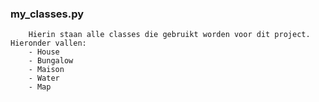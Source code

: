 ### my_classes.py

        Hierin staan alle classes die gebruikt worden voor dit project. Hieronder vallen:
        - House
        - Bungalow
        - Maison
        - Water
        - Map
       
